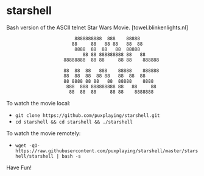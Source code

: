 # starshell
Bash version of the ASCII telnet Star Wars Movie. [towel.blinkenlights.nl]

 ```                                                                        
                          8888888888  888    88888                       
                         88     88   88 88   88  88                      
                          8888  88  88   88  88888                       
                             88 88 888888888 88   88                     
                      88888888  88 88     88 88    888888                
                                                                         
                      88  88  88   888    88888    888888                
                      88  88  88  88 88   88  88  88                     
                      88 8888 88 88   88  88888    8888                  
                       888  888 888888888 88   88     88                 
                        88  88  88     88 88    8888888                  
```                                                                         

To watch the movie local:

- ```git clone https://github.com/puxplaying/starshell.git```
- ```cd starshell && cd starshell && ./starshell```

To watch the movie remotely:

- ```wget -qO- https://raw.githubusercontent.com/puxplaying/starshell/master/starshell/starshell | bash -s```

Have Fun!

